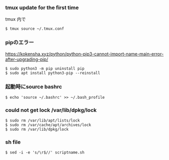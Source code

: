 ### tmux update for the first time
tmux 内で
```
$ tmux source ~/.tmux.conf
```

### pipのエラー
https://kokensha.xyz/python/python-pip3-cannot-import-name-main-error-after-upgrading-pip/

```
$ sudo python3 -m pip uninstall pip
$ sudo apt install python3-pip --reinstall
```

### 起動時にsource bashrc
```
$ echo 'source ~/.bashrc' >> ~/.bash_profile
```

### could not get lock /var/lib/dpkg/lock
```
$ sudo rm /var/lib/apt/lists/lock
$ sudo rm /var/cache/apt/archives/lock
$ sudo rm /var/lib/dpkg/lock
```

### sh file
```
$ sed -i -e 's/\r$//' scriptname.sh
```
